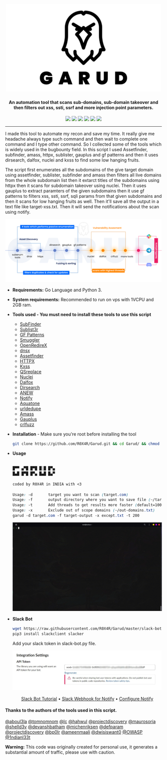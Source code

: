 <h1 align="center">
  <br>
  <a href="https://github.com/R0X4R/Garud/"><img src="img/garud.png" width="500px" alt="Garud"></a>
</h1>
                                                                                                                                            
<h4 align="center">An automation tool that scans sub-domains, sub-domain takeover and then filters out xss, ssti, ssrf and more injection point parameters.</h4>

<p align="center">
<a href="#"><img src="https://madewithlove.org.in/badge.svg"></a>
<a href="https://twitter.com/R0X4R"><img src="https://img.shields.io/twitter/follow/r0x4r?style=social"></a>
<a href="https://github.com/R0X4R/Garud/issues"><img src="https://img.shields.io/badge/contributions-welcome-brightgreen.svg?style=flat"></a>
<a href="https://github.com/R0X4R/Garud/blob/master/LICENSE"><img src="https://img.shields.io/badge/License-MIT-yellow.svg"></a>
<a href="#"><img src="https://img.shields.io/badge/Made%20with-Bash-1f425f.svg"></a>
<a href="https://github.com/R0X4R?tab=followers"><img src="https://img.shields.io/github/followers/R0X4R?style=social"></a>
</p>

---

I made this tool to automate my recon and save my time. It really give me headache always type such command and then wait to complete one command and I type other command. So I collected some of the tools which is widely used in the bugbounty field. In this script I used Assetfinder, subfinder, amass, httpx, sublister, gauplus and gf patterns and then it uses dirsearch, dalfox, nuclei and kxss to find some low hanging fruits.<br/> 

The script first enumerates all the subdomains of the give target domain using assetfinder, sublister, subfinder and amass then filters all live domains from the whole subdomain list then it extarct titles of the subdomains using httpx then it scans for subdomain takeover using nuclei. Then it uses gauplus to extract paramters of the given subdomains then it use gf patterns to filters xss, ssti, ssrf, sqli params from that given subdomains and then it scans for low hanging fruits as well. Then it'll save all the output in a text file like target-xss.txt. Then it will send the notifications about the scan using notify. <br/>

<p align="center">
<img src="img/map.png" alt="How garud works"">
</p>

+ **Requirements:** Go Language and Python 3.
+ **System requirements:** Recommended to run on vps with 1VCPU and 2GB ram.
+ **Tools used - You must need to install these tools to use this script**<br/>

  + [SubFinder](https://github.com/projectdiscovery/subfinder)
  + [Sublist3r](https://github.com/aboul3la/Sublist3r)
  + [GF Patterns](https://github.com/1ndianl33t/Gf-Patterns)
  + [Smuggler](https://github.com/defparam/smuggler)
  + [OpenRedireX](https://github.com/devanshbatham/OpenRedireX)
  + [dnsx](https://github.com/projectdiscovery/dnsx)
  + [Assetfinder](https://github.com/tomnomnom/assetfinder)
  + [HTTPX](https://github.com/projectdiscovery/httpx)
  + [Kxss](https://github.com/Emoe/kxss)
  + [QSreplace](https://github.com/tomnomnom/qsreplace)
  + [Nuclei](https://github.com/projectdiscovery/nuclei)
  + [Dalfox](https://github.com/hahwul/dalfox)
  + [Dirsearch](https://github.com/maurosoria/dirsearch)
  + [ANEW](https://github.com/tomnomnom/anew)
  + [Notify](https://github.com/projectdiscovery/notify)
  + [Aquatone](https://github.com/michenriksen/aquatone)
  + [urldedupe](https://github.com/ameenmaali/urldedupe)
  + [Amass](https://github.com/OWASP/Amass)
  + [Gauplus](https://github.com/bp0lr/gauplus)
  + [crlfuzz](https://github.com/dwisiswant0/crlfuzz)
  
+ **Installation** - Make sure you're root before installing the tool

    ```sh
    git clone https://github.com/R0X4R/Garud.git && cd Garud/ && chmod +x garud install.sh && mv garud /usr/bin/ && ./install.sh
    ```

+ **Usage**

    ```css
    
   █▀▀ ▄▀█ █▀█ █░█ █▀▄
   █▄█ █▀█ █▀▄ █▄█ █▄▀

   coded by R0X4R in INDIA with <3

   Usage: -d       target you want to scan (target.com)
   Usage: -f       output directory where you want to save file (~/target-output/)
   Usage: -t       Add threads to get results more faster (default=100)
   Usage: -x       Exclude out of scope domains (~/out-domains.txt)
   garud -d target.com -f target-output -x except.txt -t 200
   
    ```

  <p align="center">
  <img src="img/usage.gif" alt="Garud usage">
  </p>
    
+ **Slack Bot**
   
   ```sh
   wget https://raw.githubusercontent.com/R0X4R/Garud/master/slack-bot/slack-bot.py ~/slack-bot.py
   pip3 install slackclient slacker
   ```
   Add your slack token in slack-bot.py file. <br/>

  <p align="center">
  <img src="img/token-key.jpg" alt="slack token">
  <br/>
  <br/>
  <a href="https://www.freecodecamp.org/news/how-to-build-a-basic-slackbot-a-beginners-guide-6b40507db5c5/">Slack Bot Tutorial</a> •
  <a href="https://slack.com/intl/en-it/help/articles/115005265063-Incoming-webhooks-for-Slack">Slack Webhook for Notify</a> •
  <a href="https://github.com/projectdiscovery/notify#config-file">Configure Notify</a>
  </p>

#### Thanks to the authors of the tools used in this script.

[@aboul3la](https://github.com/aboul3la) [@tomnomnom](https://github.com/tomnomnom) [@lc](https://github.com/lc) [@hahwul](https://github.com/hahwul) [@projectdiscovery](https://github.com/projectdiscovery) [@maurosoria](https://github.com/maurosoria) [@shelld3v](https://github.com/shelld3v) [@devanshbatham](https://github.com/devanshbatham) [@michenriksen](https://github.com/michenriksen) [@defparam](https://github.com/defparam/) [@projectdiscovery](https://github.com/projectdiscovery) [@bp0lr](https://github.com/bp0lr/) [@ameenmaali](https://github.com/ameenmaali) [@dwisiswant0](https://github.com/dwisiswant0) [@OWASP](https://github.com/OWASP/) [@1ndianl33t](https://github.com/1ndianl33t)


**Warning:** This code was originally created for personal use, it generates a substantial amount of traffic, please use with caution.
